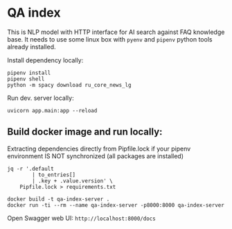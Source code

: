 # QA index

This is NLP model with HTTP interface for AI search against FAQ knowledge base.
It needs to use some linux box with `pyenv` and `pipenv` python tools already installed.

Install dependency locally:

```
pipenv install
pipenv shell
python -m spacy download ru_core_news_lg
```

Run dev. server locally:
```
uvicorn app.main:app --reload
```

## Build docker image and run locally:

Extracting dependencies directly from Pipfile.lock
if your pipenv environment IS NOT synchronized (all packages are installed)
```
jq -r '.default
        | to_entries[]
        | .key + .value.version' \
    Pipfile.lock > requirements.txt
```

```
docker build -t qa-index-server .
docker run -ti --rm --name qa-index-server -p8000:8000 qa-index-server
```

Open Swagger web UI: `http://localhost:8000/docs`

